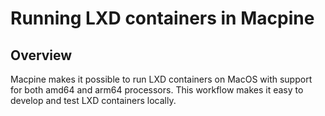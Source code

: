 # Running LXD containers in Macpine

## Overview

Macpine makes it possible to run LXD containers on MacOS with support for both amd64 and arm64 processors. This workflow makes it easy to develop and test LXD containers locally.

##